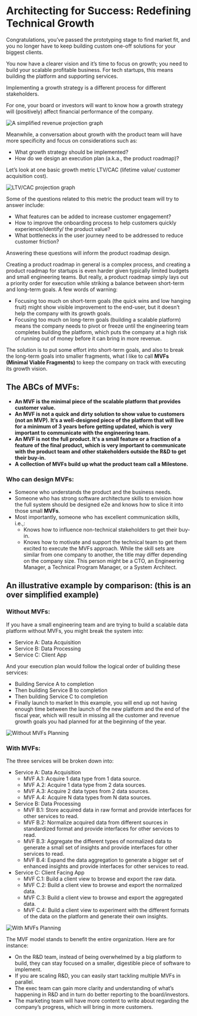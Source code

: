 # Architecting for Success: Redefining Technical Growth 

Congratulations, you’ve passed the prototyping stage to find market fit, and you no longer have to keep building custom one-off solutions for your biggest clients.

You now have a clearer vision and it’s time to focus on growth; you need to build your scalable profitable business. For tech startups, this means building the platform and supporting services.

Implementing a growth strategy is a different process for different stakeholders.

For one, your board or investors will want to know how a growth strategy will (positively) affect financial performance of the company.


![A simplified revenue projection graph](imgs/a-simplified-revenue-projection-graph.png)

Meanwhile, a conversation about growth with the product team will have more specificity and focus on considerations such as: 

* What growth strategy should be implemented?
* How do we design an execution plan (a.k.a., the product roadmap)?

Let’s look at one basic growth metric LTV/CAC (lifetime value/ customer acquisition cost).

![LTV/CAC projection graph](imgs/ltv-cac-projection-graph.png)

Some of the questions related to this metric the product team will try to answer include:
* What features can be added to increase customer engagement?
* How to improve the onboarding process to help customers quickly experience/identify/ the product value?
* What bottlenecks in the user journey need to be addressed to reduce customer friction?

Answering these questions will inform the product roadmap design.

Creating a product roadmap in general is a complex process, and creating a product roadmap for startups is even harder given typically limited budgets and small engineering teams. But really, a product roadmap simply lays out a priority order for execution while striking a balance between short-term and long-term goals. A few words of warning:

* Focusing too much on short-term goals (the quick wins and low hanging fruit) might show visible improvement to the end-user, but it doesn’t help the company with its growth goals.
* Focusing too much on long-term goals (building a scalable platform) means the company needs to pivot or freeze until the engineering team completes building the platform, which puts the company at a high risk of running out of money before it can bring in more revenue.

The solution is to put some effort into short-term goals, and also to break the long-term goals into smaller fragments, what I like to call **MVFs (Minimal Viable Fragments)** to keep the company on track with executing its growth vision.

## The ABCs of MVFs:
* **An MVF is the minimal piece of the scalable platform that provides customer value.**
* **An MVF is not a quick and dirty solution to show value to customers (not an MVP). It’s a well-designed piece of the platform that will live for a minimum of 3 years before getting updated, which is very important to communicate with the engineering team.**
* **An MVF is not the full product. It's a small feature or a fraction of a feature of the final product, which is very important to communicate with the product team and other stakeholders outside the R&D to get their buy-in.**
* **A collection of MVFs build up what the product team call a Milestone.**
### Who can design MVFs:
* Someone who understands the product and the business needs. 
* Someone who has strong software architecture skills to envision how the full system should be designed e2e and knows how to slice it into those small **MVFs**. 
* Most importantly, someone who has excellent communication skills, i.e.,:
  * Knows how to influence non-technical stakeholders to get their buy-in.
  * Knows how to motivate and support the technical team to get them excited to execute the MVFs approach.
While the skill sets are similar from one company to another, the title may differ depending on the company size. This person might be a CTO, an Engineering Manager, a Technical Program Manager, or a System Architect.

## An illustrative example by comparison: (this is an over simplified example)
### Without MVFs:
If you have a small engineering team and are trying to build a scalable data platform without MVFs, you might break the system into:
* Service A: Data Acquisition
* Service B: Data Processing
* Service C: Client App

And your execution plan would follow the logical order of building these services:
* Building Service A to completion
* Then building Service B to completion
* Then building Service C to completion
* Finally launch to market
In this example, you will end up not having enough time between the launch of the new platform and the end of the fiscal year, which will result in missing all the customer and revenue growth goals you had planned for at the beginning of the year.

![Without MVFs Planning](imgs/without-mvfs-planning.png)

### With MVFs:
The three services will be broken down into:
* Service A: Data Acquisition
  * MVF A.1: Acquire 1 data type from 1 data source.
  * MVF A.2: Acquire 1 data type from 2 data sources.
  * MVF A.3: Acquire 2 data types from 2 data sources.
  * MVF A.4: Acquire N data types from N data sources.
* Service B: Data Processing
  * MVF B.1: Store acquired data in raw format and provide interfaces for other services to read.
  * MVF B.2: Normalize acquired data from different sources in standardized format and provide interfaces for other services to read.
  * MVF B.3: Aggregate the different types of normalized data to generate a small set of insights and provide interfaces for other services to read.
  * MVF B.4: Expand the data aggregation to generate a bigger set of enhanced insights and provide interfaces for other services to read.
* Service C: Client Facing App
  * MVF C.1: Build a client view to browse and export the raw data.
  * MVF C.2: Build a client view to browse and export the normalized data.
  * MVF C.3: Build a client view to browse and export the aggregated data.
  * MVF C.4: Build a client view to experiment with the different formats of the data on the platform and generate their own insights.

![With MVFs Planning](imgs/with-mvfs-planning.png)


The MVF model stands to benefit the entire organization. Here are for instance: 
* On the R&D team, instead of being overwhelmed by a big platform to build, they can stay focused on a smaller, digestible piece of software to implement.
* If you are scaling R&D, you can easily start tackling multiple MVFs in parallel.
* The exec team can gain more clarity and understanding of what’s happening in R&D and in turn do better reporting to the board/investors.
* The marketing team will have more content to write about regarding the company’s progress, which will bring in more customers.
